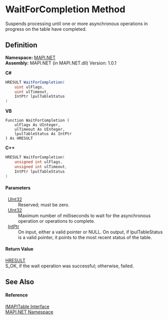# WaitForCompletion Method


Suspends processing until one or more asynchronous operations in progress on the table have completed.



## Definition
**Namespace:** <a href="N_MAPI_NET.md">MAPI.NET</a>  
**Assembly:** MAPI.NET (in MAPI.NET.dll) Version: 1.0.1

**C#**
``` C#
HRESULT WaitForCompletion(
	uint ulFlags,
	uint ulTimeout,
	IntPtr lpulTableStatus
)
```
**VB**
``` VB
Function WaitForCompletion ( 
	ulFlags As UInteger,
	ulTimeout As UInteger,
	lpulTableStatus As IntPtr
) As HRESULT
```
**C++**
``` C++
HRESULT WaitForCompletion(
	unsigned int ulFlags, 
	unsigned int ulTimeout, 
	IntPtr lpulTableStatus
)
```



#### Parameters
<dl><dt>  <a href="https://learn.microsoft.com/dotnet/api/system.uint32" target="_blank" rel="noopener noreferrer">UInt32</a></dt><dd>Reserved; must be zero.</dd><dt>  <a href="https://learn.microsoft.com/dotnet/api/system.uint32" target="_blank" rel="noopener noreferrer">UInt32</a></dt><dd>Maximum number of milliseconds to wait for the asynchronous operation or operations to complete.</dd><dt>  <a href="https://learn.microsoft.com/dotnet/api/system.intptr" target="_blank" rel="noopener noreferrer">IntPtr</a></dt><dd>On input, either a valid pointer or NULL. On output, if lpulTableStatus is a valid pointer, it points to the most recent status of the table.</dd></dl>

#### Return Value
<a href="T_MAPI_NET_HRESULT.md">HRESULT</a>  
S_OK, if the wait operation was successful; otherwise, failed.

## See Also


#### Reference
<a href="T_MAPI_NET_IMAPITable.md">IMAPITable Interface</a>  
<a href="N_MAPI_NET.md">MAPI.NET Namespace</a>  
